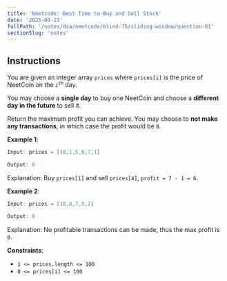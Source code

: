 ```yaml
---
title: 'Neetcode: Best Time to Buy and Sell Stock'
date: '2025-08-23'
fullPath: '/notes/dsa/neetcode/blind-75/sliding-window/question-01'
sectionSlug: 'notes'
---
```


## Instructions

You are given an integer array `prices` where `prices[i]` is the price of NeetCoin on the <code><em>i<sup>th</sup></em></code> day.

You may choose a **single day** to buy one NeetCoin and choose a **different day in the future** to sell it.

Return the maximum profit you can achieve. You may choose to **not make any transactions**, in which case the profit would be `0`.

**Example 1**:

```java
Input: prices = [10,1,5,6,7,1]

Output: 6
```

Explanation: Buy `prices[1]` and sell `prices[4]`, `profit = 7 - 1 = 6`.

**Example 2**:

```java
Input: prices = [10,8,7,5,2]

Output: 0
```

Explanation: No profitable transactions can be made, thus the max profit is `0`.

**Constraints**:

- `1 <= prices.length <= 100`
- `0 <= prices[i] <= 100`
